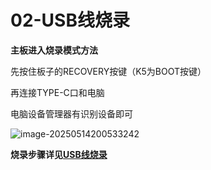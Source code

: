 # 02-USB线烧录



**主板进入烧录模式方法**

先按住板子的RECOVERY按键（K5为BOOT按键）

再连接TYPE-C口和电脑

电脑设备管理器有识别设备即可

![image-20250514200533242](http://tanzhtanzh.oss-cn-shenzhen.aliyuncs.com/img/image-20250514200533242.png)

**烧录步骤详见[USB线烧录](../../../common\zh\全志烧录\USB线烧录.md)**



